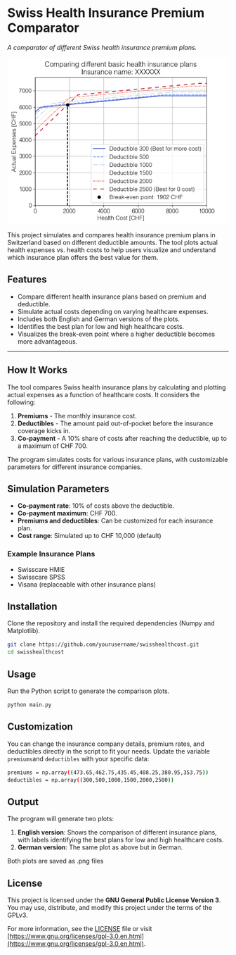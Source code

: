 # Swiss Health Insurance Premium Comparator
_A comparator of different Swiss health insurance premium plans._

![Example of a comparison](example.png)

This project simulates and compares health insurance premium plans in Switzerland based on different deductible amounts. The tool plots actual health expenses vs. health costs to help users visualize and understand which insurance plan offers the best value for them.

## Features

- Compare different health insurance plans based on premium and deductible.
- Simulate actual costs depending on varying healthcare expenses.
- Includes both English and German versions of the plots.
- Identifies the best plan for low and high healthcare costs.
- Visualizes the break-even point where a higher deductible becomes more advantageous.

---

## How It Works

The tool compares Swiss health insurance plans by calculating and plotting actual expenses as a function of healthcare costs. It considers the following:

1. **Premiums** - The monthly insurance cost.
2. **Deductibles** - The amount paid out-of-pocket before the insurance coverage kicks in.
3. **Co-payment** - A 10% share of costs after reaching the deductible, up to a maximum of CHF 700.

The program simulates costs for various insurance plans, with customizable parameters for different insurance companies.

## Simulation Parameters

- **Co-payment rate**: 10% of costs above the deductible.
- **Co-payment maximum**: CHF 700.
- **Premiums and deductibles**: Can be customized for each insurance plan.
- **Cost range**: Simulated up to CHF 10,000 (default)

### Example Insurance Plans

- Swisscare HMIE
- Swisscare SPSS
- Visana (replaceable with other insurance plans)

## Installation

Clone the repository and install the required dependencies (Numpy and Matplotlib).

```bash
git clone https://github.com/yourusername/swisshealthcost.git
cd swisshealthcost
```

## Usage

Run the Python script to generate the comparison plots.
```bash
python main.py
```

## Customization

You can change the insurance company details, premium rates, and deductibles directly in the script to fit your needs. Update the variable `premiums`and `deductibles` with your specific data:

```bash
premiums = np.array((473.65,462.75,435.45,408.25,380.95,353.75))
deductibles = np.array((300,500,1000,1500,2000,2500))
```

## Output

The program will generate two plots:

1. **English version**: Shows the comparison of different insurance plans, with labels identifying the best plans for low and high healthcare costs.
2. **German version**: The same plot as above but in German.

Both plots are saved as .png files

## License

This project is licensed under the **GNU General Public License Version 3**. You may use, distribute, and modify this project under the terms of the GPLv3.

For more information, see the [LICENSE](LICENSE) file or visit [https://www.gnu.org/licenses/gpl-3.0.en.html](https://www.gnu.org/licenses/gpl-3.0.en.html).
